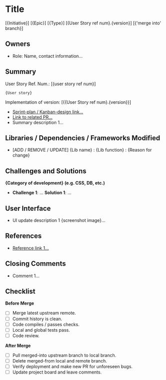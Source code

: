 [comment]: # "Remove this Title section and insert Title information in 
PR Title form field above"
# Title
[{Initiative}] [{Epic}] [{Type}] [{User Story ref num}.{version}] [{'merge into' branch}]

## Owners
- Role: Name, contact information...

## Summary
User Story Ref. Num.: [{user story ref num}]
```
{User story}
```
Implementation of version: [{{User Story ref num}.{version}}]
- [Sprint-plan / Kanban-design link...]()
- [Link to related PR...]()
- Summary description 1...

## Libraries / Dependencies / Frameworks Modified
- [ADD / REMOVE / UPDATE] {Lib name} : {Lib function} : {Reason for change}

## Challenges and Solutions
**{Category of development} (e.g. CSS, DB, etc.)**
- **Challenge 1**: ... **Solution 1**: ...

## User Interface
- UI update description 1 {screenshot image}...

## References
- [Reference link 1...]()

## Closing Comments
- Comment 1...

## Checklist
**Before Merge**
- [ ] Merge latest upstream remote.
- [ ] Commit history is clean.
- [ ] Code compiles / passes checks.
- [ ] Local and global tests pass.
- [ ] Code review.

**After Merge**
- [ ] Pull merged-into upstream branch to local branch.
- [ ] Delete merged-from local and remote branch.
- [ ] Verify deployment and make new PR for unforeseen bugs.
- [ ] Update project board and leave comments.